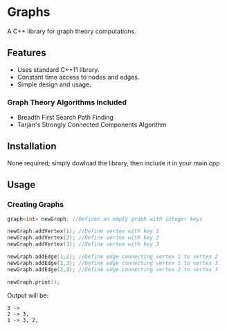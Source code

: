 # Graphs

A C++ library for graph theory computations.

## Features
* Uses standard C++11 library.
* Constant time access to nodes and edges.
* Simple design and usage.

### Graph Theory Algorithms Included
* Breadth First Search Path Finding
* Tarjan's Strongly Connected Components Algorithm

## Installation
None required; simply dowload the library, then include it in your main.cpp

## Usage
### Creating Graphs

```c++
graph<int> newGraph; //Defines an empty graph with integer keys

newGraph.addVertex(1); //Define vertex with key 1
newGraph.addVertex(2); //Define vertex with key 2
newGraph.addVertex(3); //Define vertex with key 3

newGraph.addEdge(1,2); //Define edge connecting vertex 1 to vertex 2
newGraph.addEdge(1,3); //Define edge connecting vertex 1 to vertex 3
newGraph.addEdge(2,3); //Define edge connecting vertex 2 to vertex 3

newGraph.print();
```

Output will be:
```console
3 -> 
2 -> 3, 
1 -> 3, 2, 
```
